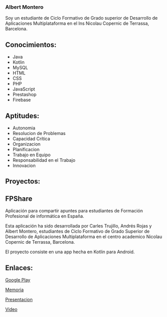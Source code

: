 ### Albert Montero
Soy un estudiante de Ciclo Formativo de Grado superior de Desarrollo de Aplicaciones Multiplataforma en el Ins Nicolau Copernic de Terrassa, Barcelona.

## Conocimientos:
 - Java
 - Kotlin
 - MySQL
 - HTML
 - CSS
 - PHP
 - JavaScript
 - Prestashop
 - Firebase

## Aptitudes:
 - Autonomia
 - Resolucion de Problemas
 - Capacidad Crítica
 - Organizacion
 - Planificacion
 - Trabajo en Equipo
 - Responsabilidad en el Trabajo
 - Innovacion

## Proyectos:

## FPShare
Aplicación para compartir apuntes para estudiantes de Formación Profesional de informática en España.

Esta aplicación ha sido desarrollada por Carles Trujillo, Andrés Rojas y Albert Montero, estudiantes de Ciclo Formativo de Grado Superior de Desarrollo de Aplicaciones Multiplataforma en el centro academico Nicolau Copernic de Terrassa, Barcelona.

El proyecto consiste en una app hecha en Kotlin para Android.

## Enlaces:

[Google Play](https://play.google.com/store/apps/details?id=cat.copernic.fpshare)

[Memoria](https://docs.google.com/document/d/1FdJ_tYyHhc2znQHyB9cB66LU_HJBa6mO/edit?usp=share_link&ouid=102776146603751254633&rtpof=true&sd=true)

[Presentacion](https://docs.google.com/presentation/d/1zkO481OWXYUs0XUIkiA2U841ELsXaIaf/edit?usp=share_link&ouid=102776146603751254633&rtpof=true&sd=true)

[Video](https://drive.google.com/file/d/1zG2OgXJv70Cto6cWN_iU6TB90YOufGYC/view?usp=sharing)

